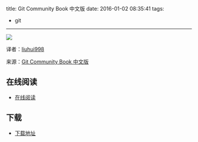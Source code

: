 title: Git Community Book 中文版
date: 2016-01-02 08:35:41
tags:
  - git
---

![](http://box.kancloud.cn/cover_2015-08-05_55c2154c3c96_800x1068.png?imageMogr2/thumbnail/173x231!/interlace/1/quality/100)

译者：[liuhui998](http://liuhui998.com/about/)

来源：[Git Community Book 中文版](http://gitbook.liuhui998.com/index.html)

<!--more-->

## 在线阅读 ##

+ [在线阅读](http://www.kancloud.cn/thinkphp/git-community-book)

## 下载 ##

+ [下载地址](http://www.kancloud.cn/thinkphp/git-community-book)